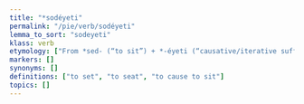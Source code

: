 ```yaml
---
title: "*sodéyeti"
permalink: "/pie/verb/sodéyeti"
lemma_to_sort: "sodeyeti"
klass: verb
etymology: ["From *sed- (“to sit”) +‎ *-éyeti (“causative/iterative suffix”)."]
markers: []
synonyms: []
definitions: ["to set", "to seat", "to cause to sit"]
topics: []
---
```

